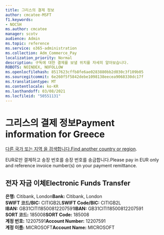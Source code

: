 ```yaml
---
title: 그리스의 결제 정보
author: cmcatee-MSFT
f1.keywords:
- NOCSH
ms.author: cmcatee
manager: scotv
audience: Admin
ms.topic: reference
ms.service: o365-administration
ms.collection: Adm_Commerce_Pay
localization_priority: Normal
description: 구독에 대한 결제를 보낼 위치를 자세히 알아보습니다.
ROBOTS: NOINDEX, NOFOLLOW
ms.openlocfilehash: 8517623cffb8fe6ae0283880bb2d030c3f109b05
ms.sourcegitcommit: 6e260f5f5842debe1098138eecea9068330dc17f
ms.translationtype: MT
ms.contentlocale: ko-KR
ms.lasthandoff: 03/08/2021
ms.locfileid: "50551131"
---
```

# <a name="payment-information-for-greece"></a><span data-ttu-id="2b9c5-103">그리스의 결제 정보</span><span class="sxs-lookup"><span data-stu-id="2b9c5-103">Payment information for Greece</span></span>

<span data-ttu-id="2b9c5-104">[다른 국가 또는 지역 을 검색합니다.](../billing-and-payments/pay-for-your-subscription.md)</span><span class="sxs-lookup"><span data-stu-id="2b9c5-104">[Find another country or region](../billing-and-payments/pay-for-your-subscription.md).</span></span>

<span data-ttu-id="2b9c5-105">EUR로만 결제하고 송장 번호를 송장 번호를 송금합니다.</span><span class="sxs-lookup"><span data-stu-id="2b9c5-105">Please pay in EUR only and reference invoice number(s) on your payment remittance.</span></span>

## <a name="electronic-funds-transfer"></a><span data-ttu-id="2b9c5-106">전자 자금 이체</span><span class="sxs-lookup"><span data-stu-id="2b9c5-106">Electronic Funds Transfer</span></span>

<span data-ttu-id="2b9c5-107">**은행:** Citibank, London</span><span class="sxs-lookup"><span data-stu-id="2b9c5-107">**Bank:** Citibank, London</span></span>  
<span data-ttu-id="2b9c5-108">**SWIFT 코드/BIC:** CITIGB2L</span><span class="sxs-lookup"><span data-stu-id="2b9c5-108">**SWIFT Code/BIC:** CITIGB2L</span></span>  
<span data-ttu-id="2b9c5-109">**IBAN:** GB31CITI18500812207591</span><span class="sxs-lookup"><span data-stu-id="2b9c5-109">**IBAN:** GB31CITI18500812207591</span></span>  
<span data-ttu-id="2b9c5-110">**SORT 코드:** 185008</span><span class="sxs-lookup"><span data-stu-id="2b9c5-110">**SORT Code:** 185008</span></span>  
<span data-ttu-id="2b9c5-111">**계정 번호:** 12207591</span><span class="sxs-lookup"><span data-stu-id="2b9c5-111">**Account Number:** 12207591</span></span>  
<span data-ttu-id="2b9c5-112">**계정 이름:** MICROSOFT</span><span class="sxs-lookup"><span data-stu-id="2b9c5-112">**Account Name:** MICROSOFT</span></span>  